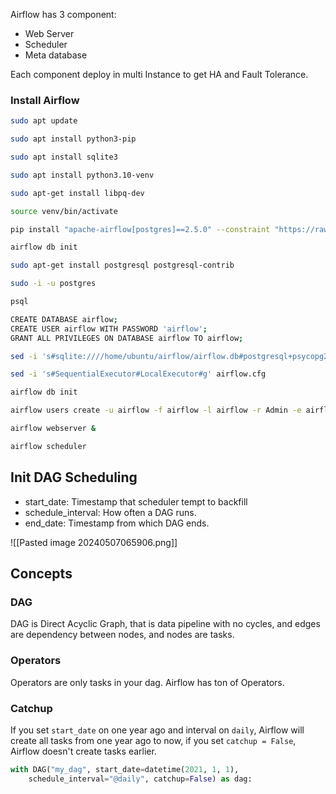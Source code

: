 Airflow has 3 component:
- Web Server
- Scheduler
- Meta database

Each component deploy in multi Instance to get HA and Fault Tolerance.

### Install Airflow
```bash 
sudo apt update

sudo apt install python3-pip

sudo apt install sqlite3

sudo apt install python3.10-venv

sudo apt-get install libpq-dev

source venv/bin/activate

pip install "apache-airflow[postgres]==2.5.0" --constraint "https://raw.githubusercontent.com/apache/airflow/constraints-2.5.0/constraints-3.7.txt"

airflow db init

sudo apt-get install postgresql postgresql-contrib

sudo -i -u postgres

psql

CREATE DATABASE airflow;
CREATE USER airflow WITH PASSWORD 'airflow';
GRANT ALL PRIVILEGES ON DATABASE airflow TO airflow;

sed -i 's#sqlite:////home/ubuntu/airflow/airflow.db#postgresql+psycopg2://airflow:airflow@localhost/airflow#g' airflow.cfg

sed -i 's#SequentialExecutor#LocalExecutor#g' airflow.cfg

airflow db init

airflow users create -u airflow -f airflow -l airflow -r Admin -e airflow@gmail.com

airflow webserver &

airflow scheduler
```

## Init DAG Scheduling
- start_date: Timestamp that scheduler tempt to backfill
- schedule_interval: How often a DAG runs.
- end_date: Timestamp from which DAG ends. 

![[Pasted image 20240507065906.png]]

## Concepts
### DAG
DAG is Direct Acyclic Graph, that is data pipeline with no cycles, and edges are dependency between nodes, and nodes are tasks.

### Operators
Operators are only tasks in your dag. Airflow has ton of Operators. 

### Catchup
If you set `start_date` on one year ago and interval on `daily`, Airflow will create all tasks from one year ago to now, if you set `catchup = False`, Airflow doesn't create tasks earlier.

```python 
with DAG("my_dag", start_date=datetime(2021, 1, 1),
    schedule_interval="@daily", catchup=False) as dag:
```
